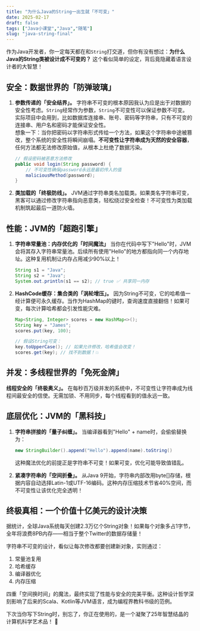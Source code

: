 ```yaml
---
title: "为什么Java的String一出生就「不可变」"
date: 2025-02-17
draft: false
tags: ["Java小课堂","Java","随笔"]
slug: "java-string-final"
---
```


作为Java开发者，你一定每天都在和`String`打交道，但你有没有想过：**为什么Java的String类被设计成不可变的？** 这个看似简单的设定，背后竟隐藏着语言设计者的大智慧！


## 安全：数据世界的「防弹玻璃」
1. **参数传递的「安全结界」。** 字符串不可变的根本原因我认为应是出于对数据的安全性考虑。`String`经常作为参数，`String`不可变性可以保证参数不可变。
实际项目中会用到，比如数据库连接串、账号、密码等字符串，只有不可变的连接串、用户名和密码才能保证安全性。<br>
想象一下：当你把密码以字符串形式传给一个方法，如果这个字符串中途被篡改，整个系统的安全性将瞬间崩塌。**不可变性让字符串成为天然的安全容器**，任何方法都无法修改原始值，从根本上杜绝了数据污染。
    ```java
    // 假设密码被恶意方法修改
    public void login(String password) {
        // 不可变性确保password永远是最初传入的值
        maliciousMethod(password); 
    }
    ```
2. **类加载的「终极防线」。** JVM通过字符串类名加载类。如果类名字符串可变，黑客可以通过修改字符串指向恶意类，轻松绕过安全检查！不可变性为类加载机制筑起最后一道防火墙。

## 性能：JVM的「超跑引擎」
1. **字符串常量池：内存优化的「时间魔法」** 当你在代码中写下"Hello"时，JVM会将其存入字符串常量池。后续所有使用"Hello"的地方都指向同一个内存地址。这种复用机制让内存占用减少90%以上！
    ```java
    String s1 = "Java";
    String s2 = "Java";
    System.out.println(s1 == s2); // true ✅ 共享同一内存
    ```
2. **HashCode缓存：集合类的「涡轮增压」。** 因为String不可变，它的哈希值一经计算便可永久缓存。当作为HashMap的键时，查询速度直接翻倍！如果可变，每次计算哈希都会引发性能灾难。
    ```java
    Map<String, Integer> scores = new HashMap<>();
    String key = "James";
    scores.put(key, 100);
    
    // 假设String可变：
    key.toUpperCase(); // 如果允许修改，哈希值会改变！
    scores.get(key); // 找不到数据！💥
    ```

## 并发：多线程世界的「免死金牌」
**线程安全的「终极奥义」。** 在每秒百万级并发的系统中，不可变性让字符串成为线程间最安全的信使。无需加锁、不用同步，每个线程看到的值永远一致。

## 底层优化：JVM的「黑科技」
1. **字符串拼接的「量子纠缠」。** 当编译器看到"Hello" + name时，会偷偷替换为：
    ```java
    new StringBuilder().append("Hello").append(name).toString()
    ```
    这种魔法优化的前提正是字符串不可变！如果可变，优化可能导致值错乱。

2. **紧凑字符串的「空间折叠」。** 从Java 9开始，字符串内部改用byte[]存储，根据内容自动选择Latin-1或UTF-16编码。这种内存压缩技术节省40%空间，而不可变性让该优化完全透明！

## 终极真相：一个价值十亿美元的设计决策
据统计，全球Java系统每天创建2.3万亿个String对象！如果每个对象多占1字节，全年将浪费8PB内存——相当于整个Twitter的数据存储量！

字符串不可变的设计，看似让每次修改都要创建新对象，实则通过：
1. 常量池复用
2. 哈希缓存
3. 编译器优化
4. 内存压缩

四重「空间换时间」的魔法，最终实现了性能与安全的完美平衡。这种设计哲学深刻影响了后来的Scala、Kotlin等JVM语言，成为编程界教科书级的范例。

下次当你写下String时，别忘了，你正在使用的，是一个凝聚了25年智慧结晶的计算机科学艺术品！ 🎨
